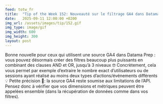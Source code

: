 ```yaml
---
feed: totw_fr
title:  "Tip of the Week 152: Nouveauté sur le filtrage GA4 dans Datama Prep"
date:   2025-09-11 12:00:00 +0200
img_url: /assets/images/tip/152.gif
img_type: image/gif
img_width: 600
img_height: 300
layout: post
---
```


Bonne nouvelle pour ceux qui utilisent une source GA4 dans Datama Prep : vous pouvez désormais créer des filtres beaucoup plus puissants en combinant des clauses AND et OR, jusqu’à 3 niveaux 🤓
Concrètement, cela vous permet par exemple d’extraire le nombre exact d’utilisateurs ou de sessions ayant réalisé au moins deux types d’actions/événements différents💡
Petite précision 📝: la source GA4 reste soumise aux limitations de l’API. Pensez donc à vérifier que vos dimensions et métriques peuvent être appelées ensemble (dans la récupération de données comme dans vos filtres).

